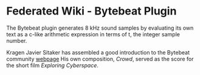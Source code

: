 # Federated Wiki - Bytebeat Plugin

The Bytebeat plugin generates 8 kHz sound samples by evaluating its own text as a c-like arithmetic expression in terms of t, the integer sample number.

Kragen Javier Sitaker has assembled a good introduction to the Bytebeat community [webpage](http://canonical.org/~kragen/bytebeat/) His own composition, *Crowd*, served as the score for the short film *Exploring Cyberspace*.
